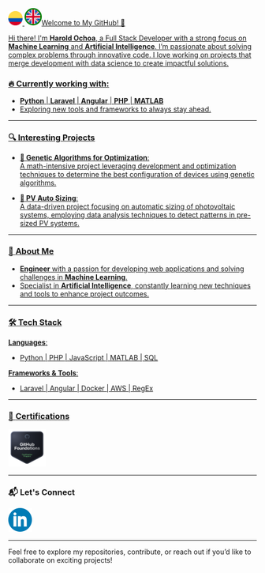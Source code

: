 <a href="README_ES.md">
    <img src="Images/colombia.png" alt="Spanish" style="width: 3vw;">
</a>

<a href="README.md">
    <img src="Images/english.png" alt="English" style="width: 3vw; max-width: 100%;border: 3px solid green;border-radius: 100%;>
</a>



# Welcome to My GitHub! 👋

Hi there! I'm **Harold Ochoa**, a Full Stack Developer with a strong focus on **Machine Learning** and **Artificial Intelligence**. I’m passionate about solving complex problems through innovative code. I love working on projects that merge development with data science to create impactful solutions.

### 🔥 Currently working with:
-  **Python** | **Laravel** | **Angular** | **PHP** | **MATLAB**  
- Exploring new tools and frameworks to always stay ahead.

---

### 🔍 **Interesting Projects**  
- **🧬 Genetic Algorithms for Optimization**:  
  A math-intensive project leveraging development and optimization techniques to determine the best configuration of devices using genetic algorithms.

- **🔆 PV Auto Sizing**:  
  A data-driven project focusing on automatic sizing of photovoltaic systems, employing data analysis techniques to detect patterns in pre-sized PV systems.

---

### 💼 **About Me**
- **Engineer** with a passion for developing web applications and solving challenges in **Machine Learning**.
- Specialist in **Artificial Intelligence**, constantly learning new techniques and tools to enhance project outcomes.
  
---

### 🛠️ **Tech Stack**  
**Languages**:  
- Python | PHP | JavaScript | MATLAB | SQL

**Frameworks & Tools**:  
- Laravel | Angular | Docker | AWS | RegEx

---

### 📜 **Certifications**  
<a href="https://www.credly.com/badges/fe422938-d349-4627-b26f-33c088348fd0" rel="nofollow">
   <img src="Images/github_foundations.png" alt="GithubFoundations" width=15% height=15%>
</a>

---

### 📬 **Let's Connect**  
[![LinkedIn](Images/LinkedIn.png)](https://www.linkedin.com/in/harold-oswaldo-ochoa-buitrago)

---

Feel free to explore my repositories, contribute, or reach out if you’d like to collaborate on exciting projects!

